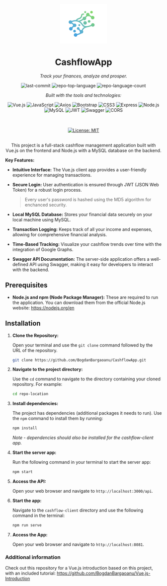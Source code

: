 <div align="center" class="text-center">
  <img src="https://raw.githubusercontent.com/BogdanBargaoanu/CashflowApp/refs/heads/main/cashflow-client/src/assets/cashflowapp_logo.png" style="width: 150px;">
  <h1>CashflowApp</h1>
  <p><em>Track your finances, analyze and prosper.</em></p>

  <img alt="last-commit" src="https://img.shields.io/github/last-commit/BogdanBargaoanu/CashflowApp?style=flat&logo=git&logoColor=white&color=0080ff">
  <img alt="repo-top-language" src="https://img.shields.io/github/languages/top/BogdanBargaoanu/CashflowApp?style=flat&color=0080ff">
  <img alt="repo-language-count" src="https://img.shields.io/github/languages/count/BogdanBargaoanu/CashflowApp?style=flat&color=0080ff">

  <p><em>Built with the tools and technologies:</em></p>
  <img alt="Vue.js" src="https://img.shields.io/badge/Vue.js-35495E.svg?style=flat&logo=vue.js&logoColor=4FC08D">
  <img alt="JavaScript" src="https://img.shields.io/badge/JavaScript-F7DF1E.svg?style=flat&logo=javascript&logoColor=black">
  <img alt="Axios" src="https://img.shields.io/badge/Axios-5A29E4.svg?style=flat&logo=Axios&logoColor=white">
  <img alt="Bootstrap" src="https://img.shields.io/badge/Bootstrap-7952B3.svg?style=flat&logo=Bootstrap&logoColor=white">
  <img alt="CSS3" src="https://img.shields.io/badge/CSS3-1572B6.svg?style=flat&logo=CSS3&logoColor=white">
  <img alt="Express" src="https://img.shields.io/badge/Express-000000.svg?style=flat&logo=Express&logoColor=white">
  <img alt="Node.js" src="https://img.shields.io/badge/Node.js-339933.svg?style=flat&logo=Node.js&logoColor=white">
  <img alt="MySQL" src="https://img.shields.io/badge/MySQL-4479A1.svg?style=flat&logo=MySQL&logoColor=white">
  <img alt="JWT" src="https://img.shields.io/badge/JWT-000000.svg?style=flat&logo=JSON-Web-Tokens&logoColor=white">
  <img alt="Swagger" src="https://img.shields.io/badge/Swagger-85EA2D.svg?style=flat&logo=Swagger&logoColor=black">
  <img alt="CORS" src="https://img.shields.io/badge/CORS-6478FF.svg?style=flat&logo=Cross-Origin-Resource-Sharing&logoColor=white">
  <br>
  <br>
  <br>

  [![License: MIT](https://img.shields.io/badge/License-MIT-purple.svg)](https://opensource.org/licenses/MIT)
  <br>
  <br>

This project is a full-stack cashflow management application built with Vue.js on the frontend and Node.js with a MySQL database on the backend.
</div>



**Key Features:**

- **Intuitive Interface:** The Vue.js client app provides a user-friendly experience for managing transactions.
- **Secure Login:** User authentication is ensured through JWT (JSON Web Token) for a robust login process.
  
  > Every user's password is hashed using the MD5 algorithm for enchanced security.
- **Local MySQL Database:** Stores your financial data securely on your local machine using MySQL.
- **Transaction Logging:** Keeps track of all your income and expenses, allowing for comprehensive financial analysis.
- **Time-Based Tracking:** Visualize your cashflow trends over time with the integration of Google Graphs.
- **Swagger API Documentation:** The server-side application offers a well-defined API using Swagger, making it easy for developers to interact with the backend.

## Prerequisites

* **Node.js and npm (Node Package Manager):** These are required to run the application. You can download them from the official Node.js website: https://nodejs.org/en

## Installation

1. **Clone the Repository:**

   Open your terminal and use the `git clone` command followed by the URL of the repository.

   ```bash
   git clone https://github.com/BogdanBargaoanu/CashflowApp.git
   
2. **Navigate to the project directory:**

   Use the `cd` command to navigate to the directory containing your cloned repository. For example:

   ```bash
   cd repo-location

3. **Install dependencies:**

   The project has dependencies (additional packages it needs to run). Use the `npm` command to install them by running:

    ```bash
    npm install
    ```
    <i> Note - dependencies should also be installed for the cashflow-client app. </i>

4. **Start the server app:**

   Run the following command in your terminal to start the server app:

   ```bash
   npm start

5. **Access the API:**

   Open your web browser and navigate to `http://localhost:3000/api`.

6. **Start the app:**

   Navigate to the `cashflow-client` directory and use the following command in the terminal:

   ```bash
   npm run serve

7. **Access the App:**

   Open your web browser and navigate to `http://localhost:8081`.
    
   
### Additional information
Check out this repository for a Vue.js introduction based on this project, with an included tutorial: https://github.com/BogdanBargaoanu/Vue.js-Introduction
